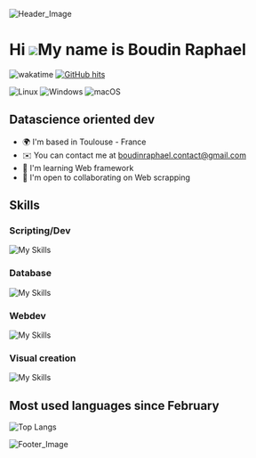 ![Header_Image](https://imgur.com/TMkhSXY.png)


Hi ![](https://user-images.githubusercontent.com/18350557/176309783-0785949b-9127-417c-8b55-ab5a4333674e.gif)My name is Boudin Raphael
======================================================================================================================================

![wakatime](https://wakatime.com/badge/user/b9d882a9-d94b-482a-9d1f-8082b3c0f003.svg) <a href="https://github.com/alwinw/alwinw" target="_blank"><img alt="GitHub hits" src="https://img.shields.io/github/last-commit/FruitPassion/FruitPassion?label=profile%20updated&style=flat-square"></a>

![Linux](https://img.shields.io/badge/Linux-FCC624?style=for-the-badge&logo=linux&logoColor=black) ![Windows](https://img.shields.io/badge/Windows-0078D6?style=for-the-badge&logo=windows&logoColor=white) ![macOS](https://img.shields.io/badge/mac%20os-000000?style=for-the-badge&logo=macos&logoColor=F0F0F0)

Datascience oriented dev
---------------------------

*   🌍  I'm based in Toulouse - France
*   ✉️  You can contact me at [boudinraphael.contact@gmail.com](mailto:boudinraphael.contact@gmail.com)
*   🧠  I'm learning Web framework
*   🤝  I'm open to collaborating on Web scrapping

## Skills 

### Scripting/Dev
![My Skills](https://skillicons.dev/icons?i=py,js,bash,java,c)

### Database
![My Skills](https://skillicons.dev/icons?i=sqlite,mysql)

### Webdev
![My Skills](https://skillicons.dev/icons?i=html,css,flask,django,symfony)

### Visual creation
![My Skills](https://skillicons.dev/icons?i=ae,pr,ps,qt,figma)        

## Most used languages since February

![Top Langs](https://github-readme-stats.vercel.app/api/wakatime/?username=fruitpassion&layout=compact&theme=dracula&hide_border=true&langs_count=6&custom_title=Stats)

![Footer_Image](https://imgur.com/5f4uRW6.png)
